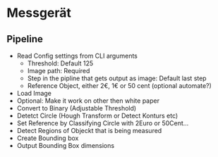 # Messgerät

## Pipeline

- Read Config settings from CLI arguments
	- Threshold: Default 125
	- Image path: Required
	- Step in the pipline that gets output as image: Default last step
	- Reference Object, either 2€, 1€ or 50 cent (optional automate?)
- Load Image
- Optional: Make it work on other then white paper
- Convert to Binary (Adjustable Threshold)
- Detetct Circle (Hough Transform or Detect Konturs etc)
- Set Reference by Classifying Circle with 2Euro or 50Cent...
- Detect Regions of Objeckt that is being measured
- Create Bounding box
- Output Bounding Box dimensions
